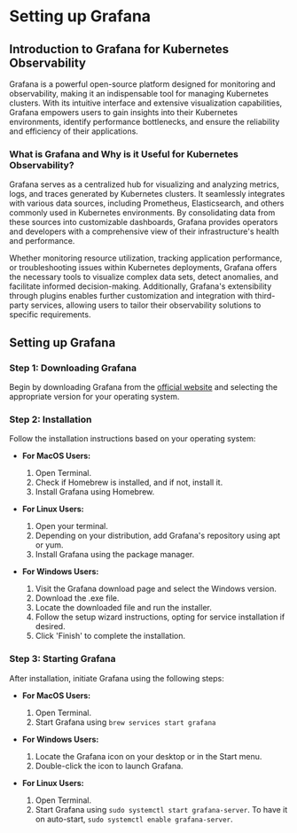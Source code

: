 # Setting up Grafana

## Introduction to Grafana for Kubernetes Observability
Grafana is a powerful open-source platform designed for monitoring and observability, making it an indispensable tool for managing Kubernetes clusters. With its intuitive interface and extensive visualization capabilities, Grafana empowers users to gain insights into their Kubernetes environments, identify performance bottlenecks, and ensure the reliability and efficiency of their applications.
### What is Grafana and Why is it Useful for Kubernetes Observability?

Grafana serves as a centralized hub for visualizing and analyzing metrics, logs, and traces generated by Kubernetes clusters. It seamlessly integrates with various data sources, including Prometheus, Elasticsearch, and others commonly used in Kubernetes environments. By consolidating data from these sources into customizable dashboards, Grafana provides operators and developers with a comprehensive view of their infrastructure's health and performance.

Whether monitoring resource utilization, tracking application performance, or troubleshooting issues within Kubernetes deployments, Grafana offers the necessary tools to visualize complex data sets, detect anomalies, and facilitate informed decision-making. Additionally, Grafana's extensibility through plugins enables further customization and integration with third-party services, allowing users to tailor their observability solutions to specific requirements.

## Setting up Grafana

### Step 1: Downloading Grafana

Begin by downloading Grafana from the [official website](https://grafana.com/) and selecting the appropriate version for your operating system.

### Step 2: Installation

Follow the installation instructions based on your operating system:

- **For MacOS Users:**
  1. Open Terminal.
  2. Check if Homebrew is installed, and if not, install it.
  3. Install Grafana using Homebrew.

- **For Linux Users:**
  1. Open your terminal.
  2. Depending on your distribution, add Grafana's repository using apt or yum.
  3. Install Grafana using the package manager.

- **For Windows Users:**
  1. Visit the Grafana download page and select the Windows version.
  2. Download the .exe file.
  3. Locate the downloaded file and run the installer.
  4. Follow the setup wizard instructions, opting for service installation if desired.
  5. Click 'Finish' to complete the installation.

### Step 3: Starting Grafana

After installation, initiate Grafana using the following steps:

- **For MacOS Users:**
  1. Open Terminal.
  2. Start Grafana using `brew services start grafana`

- **For Windows Users:**
  1. Locate the Grafana icon on your desktop or in the Start menu.
  2. Double-click the icon to launch Grafana.
     
- **For Linux Users:**
  1. Open Terminal.
  2. Start Grafana using `sudo systemctl start grafana-server`. To have it on auto-start, `sudo systemctl enable grafana-server`.

